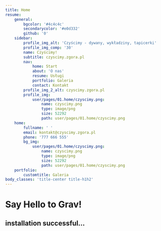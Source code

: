 ```yaml
---
title: Home
resume:
    general:
        bgcolor: '#4c4c4c'
        secondarycolor: '#e0d332'
        github: '0'
    sidebar:
        profile_img_alt: 'Czyścimy - dywany, wykładziny, tapicerki'
        profile_img_comp: '30'
        name: Czyścimy!
        subtitle: czyscimy.zgora.pl
        nav:
            home: Start
            about: 'O nas'
            resume: Usługi
            portfolio: Galeria
            contact: Kontakt
        profile_img_2_alt: czyscimy.zgora.pl
        profile_img:
            user/pages/01.home/czyscimy.png:
                name: czyscimy.png
                type: image/png
                size: 52292
                path: user/pages/01.home/czyscimy.png
    home:
        fullname: ' '
        email: kontakt@czyscimy.zgora.pl
        phone: '777 666 555'
        bg_img:
            user/pages/01.home/czyscimy.png:
                name: czyscimy.png
                type: image/png
                size: 52292
                path: user/pages/01.home/czyscimy.png
    portfolio:
        customtitle: Galeria
body_classes: 'title-center title-h1h2'
---
```


# Say Hello to Grav!
## installation successful...


